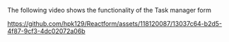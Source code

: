 The following video shows the functionality of the Task manager form 





https://github.com/hpk129/Reactform/assets/118120087/13037c64-b2d5-4f87-9cf3-4dc02072a06b


